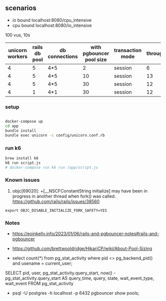 

## scenarios

- io bound localhost:8080/cpu_intensive
- cpu bound localhost:8080/io_intensive


100 vus, 10s

| unicorn workers | rails db pool | db connections | with pgbouncer pool size | transaction mode | throughput | 95th percentile |  
| --- | --- | --- | --- | --- | --- | --- |
| 4 | 5 | 4*5 | 2 | session | 6 | 30798.33 |
| 4 | 5 | 4*5 | 10 | session | 13 | 30823.54 |
| 4 | 5 | 4*5 | 30 | session | 12 | 30832.44 |
| 4 | 1 | 4*1 | 30 | session | 12 | 30221.89 |



### setup
```bash

docker-compose up
cd app
bundle install
bundle exec unicorn -c config/unicorn.conf.rb
```

### run k6
```bash
brew install k6
k6 run script.js
# docker-compose run k6 run /app/script.js
```


### Known issues

1. objc[69020]: +[__NSCFConstantString initialize] may have been in progress in another thread when fork() was called.
https://github.com/rails/rails/issues/38560

`export OBJC_DISABLE_INITIALIZE_FORK_SAFETY=YES`


### Notes

-  https://eoinkelly.info/2023/01/06/rails-and-pgbouncer-notes#rails-and-pgbouncer
- https://github.com/brettwooldridge/HikariCP/wiki/About-Pool-Sizing


 - select count(*) from pg_stat_activity where pid <> pg_backend_pid() and usename = current_user;

 SELECT
  pid,
  user,
  pg_stat_activity.query_start,
  now() - pg_stat_activity.query_start AS query_time,
  query,
  state,
  wait_event_type,
  wait_event
FROM pg_stat_activity

- psql -U postgres -h localhost -p 6432 pgbouncer
show pools;